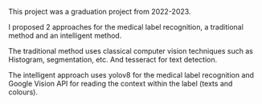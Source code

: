 This project was a graduation project from 2022-2023.

I proposed 2 approaches for the medical label recognition, a traditional method and an intelligent method.

The traditional method uses classical computer vision techniques such as Histogram, segmentation, etc. And tesseract for text detection.

The intelligent approach uses yolov8 for the medical label recognition and Google Vision API for reading the context within the label (texts and colours).
